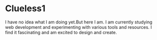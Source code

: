 # Clueless1
I have no idea what I am doing yet.But here I am. 
I am currently studying web development and experimenting with various tools and resources. I find it fascinating and am excited to design and create.
